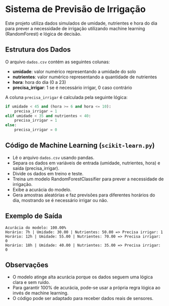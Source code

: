 # Sistema de Previsão de Irrigação

Este projeto utiliza dados simulados de umidade, nutrientes e hora do dia para prever a necessidade de irrigação utilizando machine learning (RandomForest) e lógica de decisão.

## Estrutura dos Dados
O arquivo `dados.csv` contém as seguintes colunas:
- **umidade**: valor numérico representando a umidade do solo
- **nutrientes**: valor numérico representando a quantidade de nutrientes
- **hora**: hora do dia (0 a 23)
- **precisa_irrigar**: 1 se é necessário irrigar, 0 caso contrário

A coluna `precisa_irrigar` é calculada pela seguinte lógica:
```python
if umidade < 45 and (hora >= 6 and hora <= 10):
    precisa_irrigar = 1
elif umidade < 35 and nutrientes < 40:
    precisa_irrigar = 1
else:
    precisa_irrigar = 0
```

## Código de Machine Learning (`scikit-learn.py`)
- Lê o arquivo `dados.csv` usando pandas.
- Separa os dados em variáveis de entrada (umidade, nutrientes, hora) e saída (precisa_irrigar).
- Divide os dados em treino e teste.
- Treina um modelo RandomForestClassifier para prever a necessidade de irrigação.
- Exibe a acurácia do modelo.
- Gera amostras aleatórias e faz previsões para diferentes horários do dia, mostrando se é necessário irrigar ou não.

## Exemplo de Saída
```
Acurácia do modelo: 100.00%
Horário: 7h | Umidade: 30.00 | Nutrientes: 50.00 => Precisa irrigar: 1
Horário: 12h | Umidade: 55.00 | Nutrientes: 70.00 => Precisa irrigar: 0
Horário: 18h | Umidade: 40.00 | Nutrientes: 35.00 => Precisa irrigar: 0
```

## Observações
- O modelo atinge alta acurácia porque os dados seguem uma lógica clara e sem ruído.
- Para garantir 100% de acurácia, pode-se usar a própria regra lógica ao invés de machine learning.
- O código pode ser adaptado para receber dados reais de sensores.
